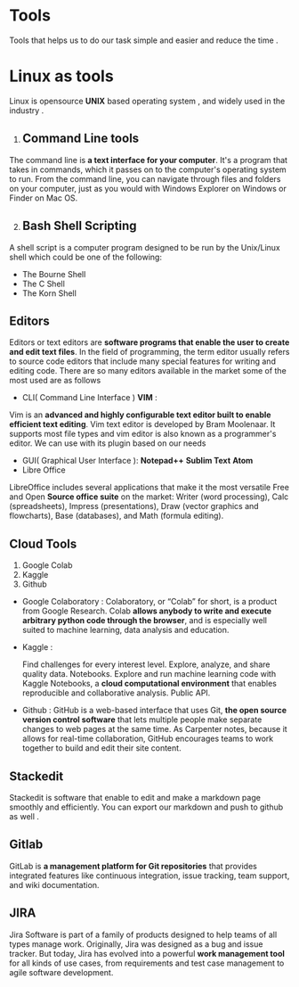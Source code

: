 ﻿# Tools 

Tools that helps us to do our task simple and easier and reduce the time .

# Linux  as tools
Linux is opensource **UNIX** based operating system , and widely used in the industry .


 1. ## Command Line tools

The command line is **a text interface for your computer**. It's a program that takes in commands, which it passes on to the computer's operating system to run. From the command line, you can navigate through files and folders on your computer, just as you would with Windows Explorer on Windows or Finder on Mac OS.

 2. ## Bash Shell Scripting
A shell script is a computer program designed to be run by the Unix/Linux shell which could be one of the following:

-   The Bourne Shell
-   The C Shell
-   The Korn Shell  
## Editors

Editors or text editors are **software programs that enable the user to create and edit text files**. In the field of programming, the term editor usually refers to source code editors that include many special features for writing and editing code.
There are so many editors available in the market some of the most used are as follows 

 - CLI( Command Line Interface )
**VIM** :
  
Vim is an **advanced and highly configurable text editor built to enable efficient text editing**. Vim text editor is developed by Bram Moolenaar. It supports most file types and vim editor is also known as a programmer's editor. We can use with its plugin based on our needs
 
 - GUI( Graphical User Interface ):
**Notepad++**
**Sublim Text**
**Atom**
- Libre Office  
  
LibreOffice includes several applications that make it the most versatile Free and Open **Source office suite** on the market: Writer (word processing), Calc (spreadsheets), Impress (presentations), Draw (vector graphics and flowcharts), Base (databases), and Math (formula editing).


## Cloud Tools

 1. Google Colab
2. Kaggle
3. Github 
- Google Colaboratory : 
Colaboratory, or “Colab” for short, is a product from Google Research. Colab **allows anybody to write and execute arbitrary python code through the browser**, and is especially well suited to machine learning, data analysis and education.

- Kaggle :
  
  Find challenges for every interest level. Explore, analyze, and share quality data. Notebooks.   Explore and run machine learning code with Kaggle Notebooks, a **cloud computational environment** that enables reproducible and collaborative analysis. Public API.

- Github :
GitHub is a web-based interface that uses Git, **the open source version control software** that lets multiple people make separate changes to web pages at the same time. As Carpenter notes, because it allows for real-time collaboration, GitHub encourages teams to work together to build and edit their site content.

## Stackedit 
Stackedit is software that enable to edit and make a markdown page smoothly and efficiently.
You can  export our markdown and push to github as well .

## Gitlab 
  
GitLab is **a management platform for Git repositories** that provides integrated features like continuous integration, issue tracking, team support, and wiki documentation.
## JIRA 
  
Jira Software is part of a family of products designed to help teams of all types manage work. Originally, Jira was designed as a bug and issue tracker. But today, Jira has evolved into a powerful **work management tool** for all kinds of use cases, from requirements and test case management to agile software development.











